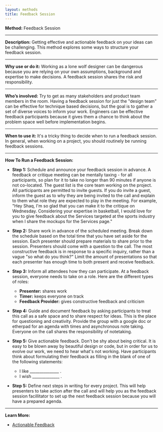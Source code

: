 ```yaml
---
layout: methods
title: Feedback Session
---
```


**Method:** Feedback Session

---

**Description:** Getting effective and actionable feedback on your ideas can be challenging. This method explores some ways to structure your feedback session.

---

**Why use or do it:** Working as a lone wolf designer can be dangerous because you are relying on your own assumptions, background and expertise to make decisions. A feedback session shares the risk and responsibility.

---

**Who’s involved:** Try to get as many stakeholders and product team members in the room. Having a feedback session for just the "design team" can be effective for technique based decisions, but the goal is to gather a set of diverse voices to inform your work. Engineers can be effective feedback participants because it gives them a chance to think about the problem space well before implementation begins.

---

**When to use it:** It's a tricky thing to decide when to run a feedback session. In general, when working on a project, you should routinely be running feedback sessions.  

---

**How To Run a Feedback Session:**

* **Step 1:** Schedule and announce your feedback session in advance. A feedback or critique meeting can be mentally taxing - for all participants, so plan for it to take no longer than 90 minutes if anyone is not co-located. The guest list is the core team working on the project. All participants are permitted to invite guests. If you do invite a guest, inform the guest as to why they are being invited to the call and explain to them what role they are expected to play in the meeting. For example, "Hey Shaq, I'm so glad that you can make it to the critique on Wednesday. Considering your expertise in basketball, I would love for you to give feedback about the Services targeted at the sports industry when I share the mockups for the Services page."

* **Step 2:** Share work in advance of the scheduled meeting. Break down the schedule based on the total time that you have set aside for the session. Each presenter should prepare materials to share prior to the session. Presenters should come with a question to the call. The most constructive feedback is in response to a specific inquiry, rather than a vague "so what do you think?" Limit the amount of presentations so that each presenter has enough time to both present and receive feedback.

* **Step 3:** Inform all attendees how they can participate. At a feedback session, everyone needs to take on a role. Here are the different types of roles:  
    - **Presenter:** shares work
    - **Timer:** keeps everyone on track
    - **Feedback Provider:** gives constructive feedback and criticism

* **Step 4:** Guide and document feedback by asking participants to treat this call as a safe space and to share respect for ideas. This is the place for questioning and creativity. Provide the group with a google doc or etherpad for an agenda with times and asynchronous note taking. Everyone on the call shares the responsibility of notetaking.


* **Step 5:** Give actionable feedback. Don't be shy about being critical. It is easy to be blown away by beautiful design or code, but in order for us to evolve our work, we need to hear what's not working. Have participants think about formulating their feedback as filling in the blank of one of the following statements:
    * I like _______________ .
    * I wish ______________ .


* **Step 5:** Define next steps in writing for every project. This will help presenters to take action after the call and will help you as the feedback session facillitator to set up the next feedback session because you will have a prepared agenda.

---
**Learn More:**

* [Actionable Feedback](https://jess.makes.org/thimble/MTEzMjMzMTI2NA==/actionable-feedback)
